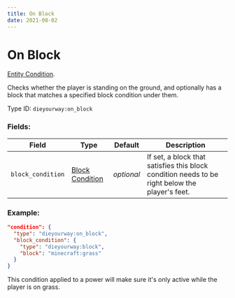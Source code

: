 ```yaml
---
title: On Block
date: 2021-08-02
---
```

# On Block

[Entity Condition](../entity_conditions.md).

Checks whether the player is standing on the ground, and optionally has a block that matches a specified block condition under them.

Type ID: `dieyourway:on_block`

### Fields:

Field  | Type | Default | Description
-------|------|---------|-------------
`block_condition` | [Block Condition](../block_conditions.md) | _optional_ |  If set, a block that satisfies this block condition needs to be right below the player's feet.

### Example:

```json
"condition": {
  "type": "dieyourway:on_block",
  "block_condition": {
    "type": "dieyourway:block",
    "block": "minecraft:grass"
  }
}
```

This condition applied to a power will make sure it's only active while the player is on grass.
